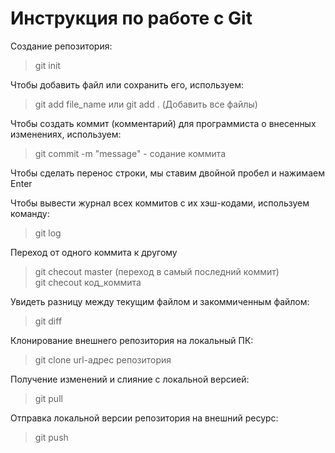 # Инструкция по работе с Git 
Создание репозитория:

> git init 

Чтобы добавить файл или сохранить его, используем:  

> git add file_name или git add . (Добавить все файлы)  

Чтобы создать коммит (комментарий) для программиста о внесенных изменениях, используем:  

> git commit -m "message" - содание коммита  

Чтобы сделать перенос строки, мы ставим двойной пробел и нажимаем Enter

Чтобы вывести журнал всех коммитов с их хэш-кодами, используем команду:  

> git log  

Переход от одного коммита к другому  

> git checout master (переход в самый последний коммит)  
> git checout код_коммита

Увидеть разницу между текущим файлом и закоммиченным файлом:  

> git diff  

Клонирование внешнего репозитория на локальный ПК:  

> git clone url-адрес репозитория  

Получение изменений и слияние с локальной версией:  

> git pull  

Отправка локальной версии репозитория на внешний ресурс:  

> git push
